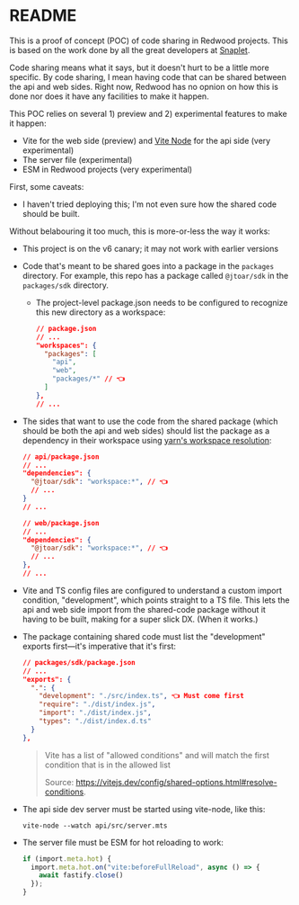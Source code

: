 # README

This is a proof of concept (POC) of code sharing in Redwood projects.
This is based on the work done by all the great developers at [Snaplet](https://www.snaplet.dev/).

Code sharing means what it says, but it doesn't hurt to be a little more specific.
By code sharing, I mean having code that can be shared between the api and web sides.
Right now, Redwood has no opnion on how this is done nor does it have any facilities to make it happen.

This POC relies on several 1) preview and 2) experimental features to make it happen:
- Vite for the web side (preview) and [Vite Node](https://www.npmjs.com/package/vite-node) for the api side (very experimental)
- The server file (experimental)
- ESM in Redwood projects (very experimental)

First, some caveats:
- I haven't tried deploying this; I'm not even sure how the shared code should be built.

Without belabouring it too much, this is more-or-less the way it works:

- This project is on the v6 canary; it may not work with earlier versions
- Code that's meant to be shared goes into a package in the `packages` directory. For example, this repo has a package called `@jtoar/sdk` in the `packages/sdk` directory.
  - The project-level package.json needs to be configured to recognize this new directory as a workspace:

    ```json
    // package.json
    // ...
    "workspaces": {
      "packages": [
        "api",
        "web",
        "packages/*" // 👈
      ]
    },
    // ...
    ```

- The sides that want to use the code from the shared package (which should be both the api and web sides) should list the package as a dependency in their workspace using [yarn's workspace resolution](https://yarnpkg.com/features/workspaces#workspace-ranges-workspace):

  ```json
  // api/package.json
  // ...
  "dependencies": {
    "@jtoar/sdk": "workspace:*", // 👈
    // ...
  }
  // ...
  ```

  ```json
  // web/package.json
  // ...
  "dependencies": {
    "@jtoar/sdk": "workspace:*", // 👈
    // ...
  },
  // ...
  ```

- Vite and TS config files are configured to understand a custom import condition, "development", which points straight to a TS file. This lets the api and web side import from the shared-code package without it having to be built, making for a super slick DX. (When it works.)
- The package containing shared code must list the "development" exports first—it's imperative that it's first:

  ```json
  // packages/sdk/package.json
  // ...
  "exports": {
    ".": {
      "development": "./src/index.ts", 👈 Must come first
      "require": "./dist/index.js",
      "import": "./dist/index.js",
      "types": "./dist/index.d.ts"
    }
  },
  ```

  > Vite has a list of "allowed conditions" and will match the first condition that is in the allowed list
  >
  > Source: https://vitejs.dev/config/shared-options.html#resolve-conditions.

- The api side dev server must be started using vite-node, like this:

  ```
  vite-node --watch api/src/server.mts
  ```

- The server file must be ESM for hot reloading to work:

  ```ts
  if (import.meta.hot) {
    import.meta.hot.on("vite:beforeFullReload", async () => {
      await fastify.close()
    });
  }
  ```
